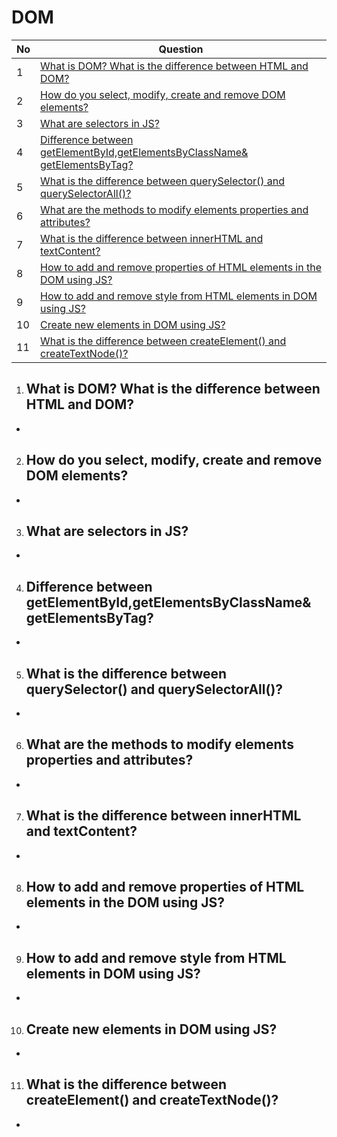 # DOM

|  No  | Question                                                        |
| ---- | ----------------------------------------------------------------|
|  1  | [What is DOM? What is the difference between HTML and DOM?](#what-is-dom-what-is-the-difference-between-html-and-dom)   |
|  2  | [How do you select, modify, create and remove DOM elements?](#how-do-you-select-modify-create-and-remove-dom-elements)   |
|  3  | [What are selectors in JS?](#what-are-selectors-in-js)   |
|  4  | [Difference between getElementById,getElementsByClassName& getElementsByTag?](#difference-between-getelementbyidgetelementsbyclassname-getelementsbytag)   |
|  5  | [What is the difference between querySelector() and querySelectorAll()?](#what-is-the-difference-between-queryselector-and-queryselectorall)   |
|  6  | [What are the methods to modify elements properties and attributes?](#what-are-the-methods-to-modify-elements-properties-and-attributes)   |
|  7  | [What is the difference between innerHTML and textContent?](#what-is-the-difference-between-innerhtml-and-textcontent)   |
|  8  | [How to add and remove properties of HTML elements in the DOM using JS?](#how-to-add-and-remove-properties-of-html-elements-in-the-dom-using-js)   |
|  9  | [How to add and remove style from HTML elements in DOM using JS?](#how-to-add-and-remove-style-from-html-elements-in-dom-using-js)   |
|  10  | [Create new elements in DOM using JS?](#create-new-elements-in-dom-using-js)   |
|  11  | [What is the difference between createElement() and createTextNode()?](#what-is-the-difference-between-createelement-and-createtextnode)   |

1. ## What is DOM? What is the difference between HTML and DOM?
-

2. ## How do you select, modify, create and remove DOM elements?
-

3. ## What are selectors in JS?
-

4. ## Difference between getElementById,getElementsByClassName& getElementsByTag?
-

5. ## What is the difference between querySelector() and querySelectorAll()?
-

6. ## What are the methods to modify elements properties and attributes?
-

7. ## What is the difference between innerHTML and textContent?
-

8. ## How to add and remove properties of HTML elements in the DOM using JS?
-

9. ## How to add and remove style from HTML elements in DOM using JS?
-

10. ## Create new elements in DOM using JS?
-

11. ## What is the difference between createElement() and createTextNode()?
-










